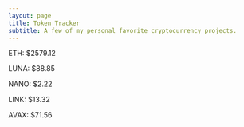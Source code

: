 ```yaml
---
layout: page
title: Token Tracker
subtitle: A few of my personal favorite cryptocurrency projects.
---
```


<!--BEGINCRYPTOINPUT-->
ETH: $2579.12

LUNA: $88.85

NANO: $2.22

LINK: $13.32

AVAX: $71.56

<!--ENDCRYPTOINPUT-->

